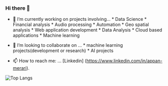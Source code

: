 ### Hi there 👋

- 🔭 I’m currently working on projects involving...
      * Data Science
      * Financial analysis
      * Audio processing
      * Automation
      * Geo spatial analysis
      * Web application development
      * Data Analysis
      * Cloud based applications
      * Machine learning
      
- 👯 I’m looking to collaborate on ...
      * machine learning projects(development or research)
      * AI projects    

- 📫 How to reach me: ...
  [Linkedin] (https://www.linkedin.com/in/appan-merari).
 

![Top Langs](https://github-readme-stats.vercel.app/api/top-langs/?username=blockchainamm&hide=html,css,jupyter%20notebook&theme=tokyonight)

